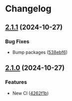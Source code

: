 # Changelog

## [2.1.1](https://github.com/mathix420/vuito/compare/v2.1.0...v2.1.1) (2024-10-27)


### Bug Fixes

* Bump packages ([538ebf6](https://github.com/mathix420/vuito/commit/538ebf6691a2d4b5867f98e9dfde8c025ceed3a2))

## [2.1.0](https://github.com/mathix420/vuito/compare/v2.0.8...v2.1.0) (2024-10-27)


### Features

* New CI ([4262f1b](https://github.com/mathix420/vuito/commit/4262f1b096e55902bfcf08802dcff506eb20028f))
